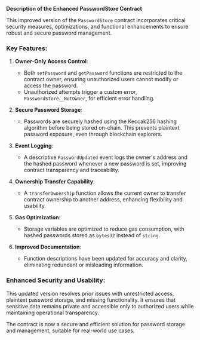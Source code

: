 **Description of the Enhanced PasswordStore Contract**  

This improved version of the `PasswordStore` contract incorporates critical security measures, optimizations, and functional enhancements to ensure robust and secure password management.  

### **Key Features**:  
1. **Owner-Only Access Control**:  
   - Both `setPassword` and `getPassword` functions are restricted to the contract owner, ensuring unauthorized users cannot modify or access the password.  
   - Unauthorized attempts trigger a custom error, `PasswordStore__NotOwner`, for efficient error handling.  

2. **Secure Password Storage**:  
   - Passwords are securely hashed using the Keccak256 hashing algorithm before being stored on-chain. This prevents plaintext password exposure, even through blockchain explorers.  

3. **Event Logging**:  
   - A descriptive `PasswordUpdated` event logs the owner's address and the hashed password whenever a new password is set, improving contract transparency and traceability.  

4. **Ownership Transfer Capability**:  
   - A `transferOwnership` function allows the current owner to transfer contract ownership to another address, enhancing flexibility and usability.  

5. **Gas Optimization**:  
   - Storage variables are optimized to reduce gas consumption, with hashed passwords stored as `bytes32` instead of `string`.  

6. **Improved Documentation**:  
   - Function descriptions have been updated for accuracy and clarity, eliminating redundant or misleading information.  

### **Enhanced Security and Usability**:  
This updated version resolves prior issues with unrestricted access, plaintext password storage, and missing functionality. It ensures that sensitive data remains private and accessible only to authorized users while maintaining operational transparency.  

The contract is now a secure and efficient solution for password storage and management, suitable for real-world use cases.
